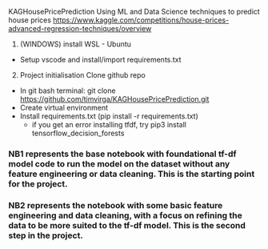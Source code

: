 KAGHousePricePrediction
Using ML and Data Science techniques to predict house prices https://www.kaggle.com/competitions/house-prices-advanced-regression-techniques/overview

1. (WINDOWS) install WSL - Ubuntu
* Setup vscode and install/import requirements.txt

2. Project initialisation
Clone github repo

* In git bash terminal: git clone https://github.com/timvirga/KAGHousePricePrediction.git
* Create virtual environment
* Install requirements.txt (pip install -r requirements.txt)
    * if you get an error installing tfdf, try pip3 install tensorflow_decision_forests

### NB1 represents the base notebook with foundational tf-df model code to run the model on the dataset without any feature engineering or data cleaning. This is the starting point for the project.

### NB2 represents the notebook with some basic feature engineering and data cleaning, with a focus on refining the data to be more suited to the tf-df model. This is the second step in the project.